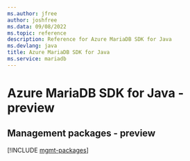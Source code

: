 ```yaml
---
ms.author: jfree
author: joshfree
ms.data: 09/08/2022
ms.topic: reference
description: Reference for Azure MariaDB SDK for Java
ms.devlang: java
title: Azure MariaDB SDK for Java
ms.service: mariadb
---
```

# Azure MariaDB SDK for Java - preview

## Management packages - preview
[!INCLUDE [mgmt-packages](mariadb-mgmt-index.md)]